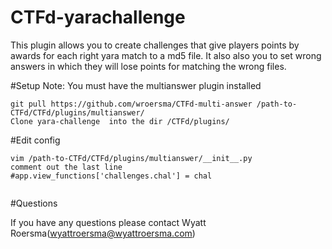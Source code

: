 # CTFd-yarachallenge

This plugin allows you to create challenges that give players points by awards for each right yara match to a md5 file. It also also you to set wrong answers in which they will lose points for matching the wrong files. 


#Setup
Note: You must have the multianswer plugin installed 


    git pull https://github.com/wroersma/CTFd-multi-answer /path-to-CTFd/CTFd/plugins/multianswer/
    Clone yara-challenge  into the dir /CTFd/plugins/


#Edit config
```    
vim /path-to-CTFd/CTFd/plugins/multianswer/__init__.py
comment out the last line
#app.view_functions['challenges.chal'] = chal
 
```

#Questions

If you have any questions please contact Wyatt Roersma(wyattroersma@wyattroersma.com)
